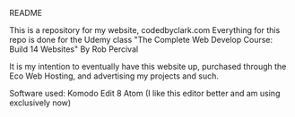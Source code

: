 README

This is a repository for my website, codedbyclark.com
Everything for this repo is done for the Udemy class
"The Complete Web Develop Course: Build 14 Websites" By Rob Percival

It is my intention to eventually have this website up, purchased through the Eco Web Hosting,
and advertising my projects and such.

Software used:
Komodo Edit 8
Atom (I like this editor better and am using exclusively now)
